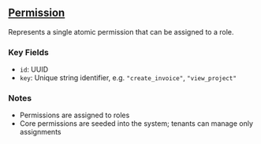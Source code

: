 ## [Permission](./Permission.md)

Represents a single atomic permission that can be assigned to a role.

### Key Fields
- `id`: UUID
- `key`: Unique string identifier, e.g. `"create_invoice"`, `"view_project"`

### Notes
- Permissions are assigned to roles
- Core permissions are seeded into the system; tenants can manage only assignments

